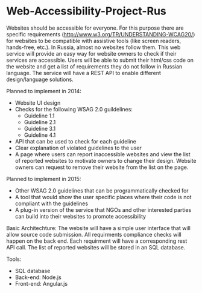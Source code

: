 Web-Accessibility-Project-Rus
=============================

Websites should be accessible for everyone. For this purpose there are specific requirements (http://www.w3.org/TR/UNDERSTANDING-WCAG20/) for websites to be compatible with assistive tools (like screen readers, hands-free, etc.). In Russia, almost no websites follow them.
This web service will provide an easy way for website owners to check if their services are accessible. Users will be able to submit their html/css code on the website and get a list of requirements they do not follow in Russian language. The service will have a REST API to enable different design/language solutions.

Planned to implement in 2014:
- Website UI design
- Checks for the following WSAG 2.0 guildelines:
  - Guideline 1.1
  - Guideline 2.1
  - Guideline 3.1
  - Guideline 4.1
- API that can be used to check for each guideline
- Clear explanation of violated guidelines to the user
- A page where users can report inaccessible websites and view the list of reported websites to motivate owners to change their design. Website owners can request to remove their website from the list on the page.

Planned to implement in 2015:
- Other WSAG 2.0 guidelines that can be programmatically checked for
- A tool that would show the user specific places where their code is not compliant with the guidelines
- A plug-in version of the service that NGOs and other interested parties can build into their websites to promote accessibility

Basic Architechture:
The website will have a simple user interface that will allow source code submission. All requirments compliance checks will happen on the back end. Each requirment will have a corresponding rest API call. The list of reported websites will be stored in an SQL database.

Tools:
- SQL database
- Back-end: Node.js
- Front-end: Angular.js
